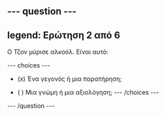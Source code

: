 --- question ---
---
legend: Ερώτηση 2 από 6
---

Ο Τζον μύρισε αλκοόλ. Είναι αυτό:

--- choices ---
- (x) Ένα γεγονός ή μια παρατήρηση;

- ( ) Μια γνώμη ή μια αξιολόγηση; --- /choices ---

--- /question ---
